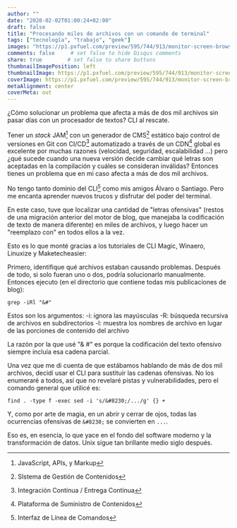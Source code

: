 ```yaml
---
author: ""
date: "2020-02-02T01:00:24+02:00"
draft: false
title: "Procesando miles de archivos con un comando de terminal"
tags: ["tecnología", "trabajo", "geek"]
images: "https://p1.pxfuel.com/preview/595/744/913/monitor-screen-browser-computer.jpg"
comments: false     # set false to hide Disqus comments
share: true        # set false to share buttons
thumbnailImagePosition: left
thumbnailImage: https://p1.pxfuel.com/preview/595/744/913/monitor-screen-browser-computer.jpg
coverImage: https://p1.pxfuel.com/preview/595/744/913/monitor-screen-browser-computer.jpg
metaAlignment: center
coverMeta: out
---
```


¿Cómo solucionar un problema que afecta a más de dos mil archivos sin pasar días con un procesador de textos? CLI al rescate.

<!--more-->

Tener un *stack* JAM[^jam] con un generador de CMS[^cms] estático bajo control de versiones en Git con CI/CD[^cid] automatizado a través de un CDN[^cdn] global es excelente por muchas razones (velocidad, seguridad, escalabilidad ...) pero ¿qué sucede cuando una nueva versión decide cambiar qué letras son aceptadas en la compilación y cuáles se consideran inválidas? Entonces tienes un problema que en mi caso afecta a más de dos mil archivos.  

No tengo tanto dominio del CLI[^cli] como mis amigos Álvaro o Santiago. Pero me encanta aprender nuevos trucos y disfrutar del poder del terminal.

En este caso, tuve que localizar una cantidad de "letras ofensivas" (restos de una migración anterior del motor de blog, que manejaba la codificación de texto de manera diferente) en miles de archivos, y luego hacer un "reemplazo con" en todos ellos a la vez.

Esto es lo que monté gracias a los tutoriales de CLI Magic, Winaero, Linuxize y Maketecheasier:

Primero, identifique qué archivos estaban causando problemas. Después de todo, si solo fueran uno o dos, podría solucionarlo manualmente. Entonces ejecuto (en el directorio que contiene todas mis publicaciones de blog):

```
grep -iRl "&#"
```

Estos son los argumentos:
-i: ignora las mayúsculas
-R: búsqueda recursiva de archivos en subdirectorios
-l: muestra los nombres de archivo en lugar de las porciones de contenido del archivo

La razón por la que usé "& #" es porque la codificación del texto ofensivo siempre incluía esa cadena parcial.

Una vez que me di cuenta de que estábamos hablando de más de dos mil archivos, decidí usar el CLI para sustituir las cadenas ofensivas. No los enumeraré a todos, así que no revelaré pistas y vulnerabilidades, pero el comando general que utilicé es:

```
find . -type f -exec sed -i 's/&#8230;/.../g' {} +
```

Y, como por arte de magia, en un abrir y cerrar de ojos, todas las ocurrencias ofensivas de `&#8230;` se convierten en `...`.

Eso es, en esencia, lo que yace en el fondo del software moderno y la transformación de datos. Unix sigue tan brillante medio siglo después.

[^jam]: JavaScript, APIs, y Markup
[^cms]: SIstema de Gestión de Contenidos
[^cid]: Integración Contínua / Entrega Contínua
[^cdn]: Plataforma de Suministro de Contenidos
[^cli]: Interfaz de Línea de Comandos
